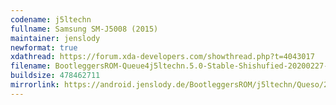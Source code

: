 ```yaml
---
codename: j5ltechn
fullname: Samsung SM-J5008 (2015)
maintainer: jenslody
newformat: true
xdathread: https://forum.xda-developers.com/showthread.php?t=4043017
filename: BootleggersROM-Queue4j5ltechn.5.0-Stable-Shishufied-20200227-224122.zip
buildsize: 478462711
mirrorlink: https://android.jenslody.de/BootleggersROM/j5ltechn/Queso/20200227-224122/
---
```



